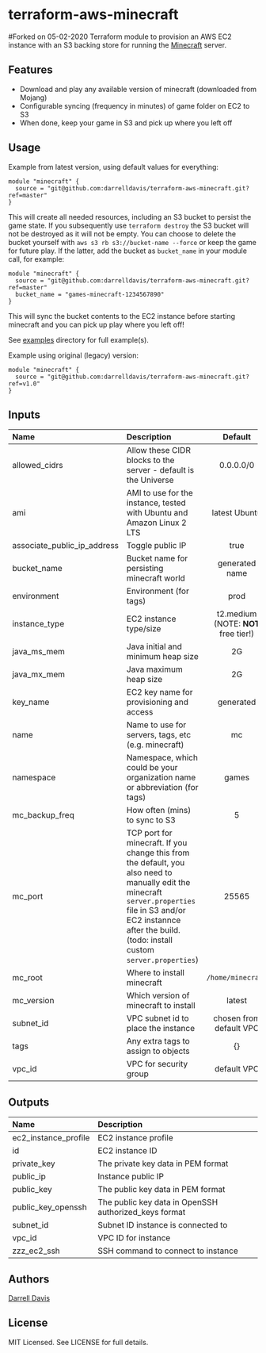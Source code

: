 # terraform-aws-minecraft
#Forked on 05-02-2020
Terraform module to provision an AWS EC2 instance with an S3 backing store for running the [Minecraft](https://minecraft.net/en-us/) server.

## Features
* Download and play any available version of minecraft (downloaded from Mojang)
* Configurable syncing (frequency in minutes) of game folder on EC2 to S3
* When done, keep your game in S3 and pick up where you left off


## Usage
Example from latest version, using default values for everything:

```
module "minecraft" {
  source = "git@github.com:darrelldavis/terraform-aws-minecraft.git?ref=master"
}
```
This will create all needed resources, including an S3 bucket to persist the game state. If you subsequently use `terraform destroy` the S3 bucket will not be destroyed as it will not be empty. You can choose to delete the bucket yourself with `aws s3 rb s3://bucket-name --force` or keep the game for future play. If the latter, add the bucket as `bucket_name` in your module call, for example:

```
module "minecraft" {
  source = "git@github.com:darrelldavis/terraform-aws-minecraft.git?ref=master"
  bucket_name = "games-minecraft-1234567890"
}
```
This will sync the bucket contents to the EC2 instance before starting minecraft and you can pick up play where you left off!

See [examples](./examples) directory for full example(s).

Example using original (legacy) version:

```
module "minecraft" {
  source = "git@github.com:darrelldavis/terraform-aws-minecraft.git?ref=v1.0"
}
```

## Inputs

|Name|Description|Default|Required|
|:--|:--|:--:|:--:|
|allowed_cidrs|Allow these CIDR blocks to the server - default is the Universe|0.0.0.0/0||
|ami|AMI to use for the instance, tested with Ubuntu and Amazon Linux 2 LTS|latest Ubuntu||
|associate\_public\_ip\_address|Toggle public IP|true||
|bucket_name|Bucket name for persisting minecraft world|generated name||
|environment|Environment (for tags)|prod||
|instance_type|EC2 instance type/size|t2.medium (NOTE: **NOT** free tier!)||
|java\_ms\_mem|Java initial and minimum heap size|2G||
|java\_mx\_mem|Java maximum heap size|2G||
|key_name|EC2 key name for provisioning and access|generated||
|name|Name to use for servers, tags, etc (e.g. minecraft)|mc||
|namespace|Namespace, which could be your organization name or abbreviation (for tags)|games||
|mc\_backup\_freq|How often (mins) to sync to S3|5||
|mc_port|TCP port for minecraft. If you change this from the default, you also need to manually edit the minecraft `server.properties` file in S3 and/or EC2 instannce after the build. (todo: install custom `server.properties`)|25565||
|mc_root|Where to install minecraft|`/home/minecraft`||
|mc_version|Which version of minecraft to install|latest||
|subnet_id|VPC subnet id to place the instance|chosen from default VPC||
|tags|Any extra tags to assign to objects|{}||
|vpc_id|VPC for security group|default VPC||

## Outputs

|Name|Description|
|:--|:--|
|ec2\_instance\_profile|EC2 instance profile|
|id|EC2 instance ID|
|private_key|The private key data in PEM format|
|public_ip|Instance public IP|
|public\_key|The public key data in PEM format|
|public\_key\_openssh| The public key data in OpenSSH authorized_keys format|
|subnet\_id|Subnet ID instance is connected to|
|vpc_id|VPC ID for instance|
|zzz\_ec2\_ssh|SSH command to connect to instance|

## Authors

[Darrell Davis](https://github.com/darrelldavis)

## License
MIT Licensed. See LICENSE for full details.

